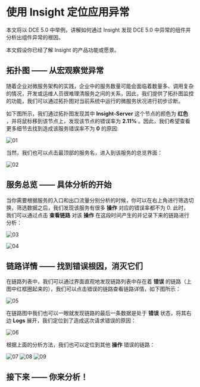 # 使用 Insight 定位应用异常

本文将以 DCE 5.0 中举例，讲解如何通过 Insight 发现 DCE 5.0 中异常的组件并分析出组件异常的根因。

本文假设你已经了解 Insight 的产品功能或愿景。

## 拓扑图 —— 从宏观察觉异常

随着企业对微服务架构的实践，企业中的服务数量可能会面临着数量多、调用复杂的情况，开发或运维人员很难理清服务之间的关系，因此，我们提供了拓扑图监控的功能，我们可以通过拓扑图对当前系统中运行的微服务状况进行初步诊断。

如下图所示，我们通过拓扑图发现其中 __Insight-Server__ 这个节点的颜色为 __红色__ ，并将鼠标移到该节点上，发现该节点的错误率为 __2.11%__ 。因此，我们希望查看更多细节去找到造成该服务错误率不为 __0__ 的原因:

![01](https://docs.daocloud.io/daocloud-docs-images/docs/zh/docs/insight/images/find_root_cause/01.png)

当然，我们也可以点击最顶部的服务名，进入到该服务的总览界面：

![02](https://docs.daocloud.io/daocloud-docs-images/docs/zh/docs/insight/images/find_root_cause/02.png)

## 服务总览 —— 具体分析的开始

当你需要根据服务的入口和出口流量分别分析的时候，你可以在右上角进行筛选切换，筛选数据之后，我们发现该服务有很多 __操作__ 对应的错误率都不为 0. 此时，我们可以通过点击 __查看链路__ 对该 __操作__ 在这段时间产生的并记录下来的链路进行分析：

![03](https://docs.daocloud.io/daocloud-docs-images/docs/zh/docs/insight/images/find_root_cause/03.png)

![04](https://docs.daocloud.io/daocloud-docs-images/docs/zh/docs/insight/images/find_root_cause/04.png)

## 链路详情 —— 找到错误根因，消灭它们

在链路列表中，我们可以通过界面直观地发现链路列表中存在着 __错误__ 的链路（上图中红框圈起来的），我们可以点击错误的链路查看链路详情，如下图所示：

![05](https://docs.daocloud.io/daocloud-docs-images/docs/zh/docs/insight/images/find_root_cause/05.png)

在链路图中我们也可以一眼就发现链路的最后一条数据是处于 __错误__ 状态，将其右边 __Logs__ 展开，我们定位到了造成这次请求错误的原因：

![06](https://docs.daocloud.io/daocloud-docs-images/docs/zh/docs/insight/images/find_root_cause/06.png)

根据上面的分析方法，我们也可以定位到其他 __操作__ 错误的链路：

![07](https://docs.daocloud.io/daocloud-docs-images/docs/zh/docs/insight/images/find_root_cause/07.png)
![08](https://docs.daocloud.io/daocloud-docs-images/docs/zh/docs/insight/images/find_root_cause/08.png)
![09](https://docs.daocloud.io/daocloud-docs-images/docs/zh/docs/insight/images/find_root_cause/09.png)

## 接下来 —— 你来分析！
